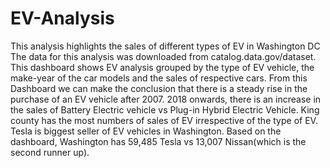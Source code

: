 # EV-Analysis
This analysis highlights the sales of different types of EV in Washington DC
The data for this analysis was downloaded from catalog.data.gov/dataset.
This dashboard shows EV analysis grouped by the type of EV vehicle, the make-year of the car models and the sales of respective cars.
From this Dashboard we can make the conclusion that there is a steady rise in the purchase of an EV vehicle after 2007. 2018 onwards, there is an increase in the sales of Battery Electric vehicle vs Plug-in Hybrid Electric Vehicle.
King county has the most numbers of sales of EV irrespective of the type of EV.
Tesla is biggest seller of EV vehicles in Washington. Based on the dashboard, Washington has 59,485 Tesla vs 13,007 Nissan(which is the second runner up).
